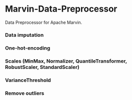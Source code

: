 # Marvin-Data-Preprocessor
Data Preprocessor for Apache Marvin.

### Data imputation

### One-hot-encoding

### Scales (MinMax, Normalizer, QuantileTransformer, RobustScaler, StandardScaler)

### VarianceThreshold

### Remove outliers